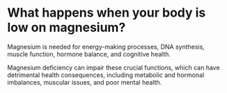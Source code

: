 # What happens when your body is low on magnesium?

Magnesium is needed for energy-making processes, DNA synthesis, muscle function, hormone balance, and cognitive health.  

Magnesium deficiency can impair these crucial functions, which can have detrimental health consequences, including metabolic and hormonal imbalances, muscular issues, and poor mental health.